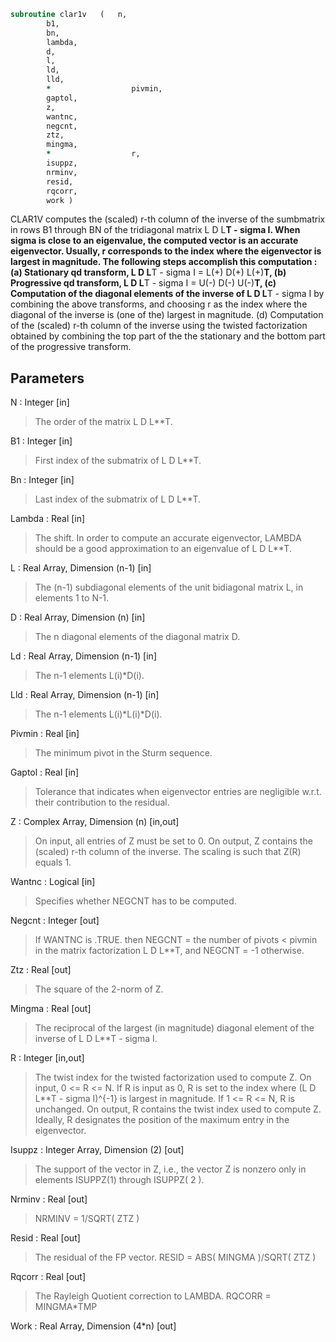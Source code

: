 ```fortran
subroutine clar1v	(	n,
		b1,
		bn,
		lambda,
		d,
		l,
		ld,
		lld,
		*                  pivmin,
		gaptol,
		z,
		wantnc,
		negcnt,
		ztz,
		mingma,
		*                  r,
		isuppz,
		nrminv,
		resid,
		rqcorr,
		work )
```

 CLAR1V computes the (scaled) r-th column of the inverse of
 the sumbmatrix in rows B1 through BN of the tridiagonal matrix
 L D L**T - sigma I. When sigma is close to an eigenvalue, the
 computed vector is an accurate eigenvector. Usually, r corresponds
 to the index where the eigenvector is largest in magnitude.
 The following steps accomplish this computation :
 (a) Stationary qd transform,  L D L**T - sigma I = L(+) D(+) L(+)**T,
 (b) Progressive qd transform, L D L**T - sigma I = U(-) D(-) U(-)**T,
 (c) Computation of the diagonal elements of the inverse of
     L D L**T - sigma I by combining the above transforms, and choosing
     r as the index where the diagonal of the inverse is (one of the)
     largest in magnitude.
 (d) Computation of the (scaled) r-th column of the inverse using the
     twisted factorization obtained by combining the top part of the
     the stationary and the bottom part of the progressive transform.

## Parameters
N : Integer [in]
> The order of the matrix L D L**T.

B1 : Integer [in]
> First index of the submatrix of L D L**T.

Bn : Integer [in]
> Last index of the submatrix of L D L**T.

Lambda : Real [in]
> The shift. In order to compute an accurate eigenvector,
> LAMBDA should be a good approximation to an eigenvalue
> of L D L**T.

L : Real Array, Dimension (n-1) [in]
> The (n-1) subdiagonal elements of the unit bidiagonal matrix
> L, in elements 1 to N-1.

D : Real Array, Dimension (n) [in]
> The n diagonal elements of the diagonal matrix D.

Ld : Real Array, Dimension (n-1) [in]
> The n-1 elements L(i)*D(i).

Lld : Real Array, Dimension (n-1) [in]
> The n-1 elements L(i)*L(i)*D(i).

Pivmin : Real [in]
> The minimum pivot in the Sturm sequence.

Gaptol : Real [in]
> Tolerance that indicates when eigenvector entries are negligible
> w.r.t. their contribution to the residual.

Z : Complex Array, Dimension (n) [in,out]
> On input, all entries of Z must be set to 0.
> On output, Z contains the (scaled) r-th column of the
> inverse. The scaling is such that Z(R) equals 1.

Wantnc : Logical [in]
> Specifies whether NEGCNT has to be computed.

Negcnt : Integer [out]
> If WANTNC is .TRUE. then NEGCNT = the number of pivots < pivmin
> in the  matrix factorization L D L**T, and NEGCNT = -1 otherwise.

Ztz : Real [out]
> The square of the 2-norm of Z.

Mingma : Real [out]
> The reciprocal of the largest (in magnitude) diagonal
> element of the inverse of L D L**T - sigma I.

R : Integer [in,out]
> The twist index for the twisted factorization used to
> compute Z.
> On input, 0 <= R <= N. If R is input as 0, R is set to
> the index where (L D L**T - sigma I)^{-1} is largest
> in magnitude. If 1 <= R <= N, R is unchanged.
> On output, R contains the twist index used to compute Z.
> Ideally, R designates the position of the maximum entry in the
> eigenvector.

Isuppz : Integer Array, Dimension (2) [out]
> The support of the vector in Z, i.e., the vector Z is
> nonzero only in elements ISUPPZ(1) through ISUPPZ( 2 ).

Nrminv : Real [out]
> NRMINV = 1/SQRT( ZTZ )

Resid : Real [out]
> The residual of the FP vector.
> RESID = ABS( MINGMA )/SQRT( ZTZ )

Rqcorr : Real [out]
> The Rayleigh Quotient correction to LAMBDA.
> RQCORR = MINGMA*TMP

Work : Real Array, Dimension (4*n) [out]

